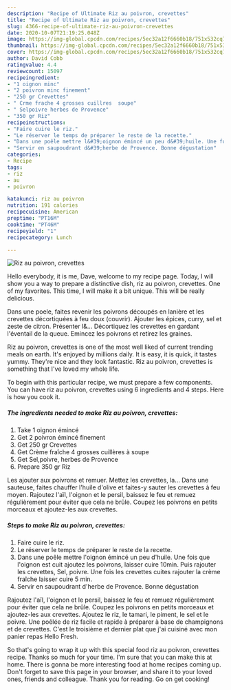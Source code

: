```yaml
---
description: "Recipe of Ultimate Riz au poivron, crevettes"
title: "Recipe of Ultimate Riz au poivron, crevettes"
slug: 4366-recipe-of-ultimate-riz-au-poivron-crevettes
date: 2020-10-07T21:19:25.048Z
image: https://img-global.cpcdn.com/recipes/5ec32a12f6660b18/751x532cq70/riz-au-poivron-crevettes-photo-principale-de-la-recette.jpg
thumbnail: https://img-global.cpcdn.com/recipes/5ec32a12f6660b18/751x532cq70/riz-au-poivron-crevettes-photo-principale-de-la-recette.jpg
cover: https://img-global.cpcdn.com/recipes/5ec32a12f6660b18/751x532cq70/riz-au-poivron-crevettes-photo-principale-de-la-recette.jpg
author: David Cobb
ratingvalue: 4.4
reviewcount: 15097
recipeingredient:
- "1 oignon minc"
- "2 poivron minc finement"
- "250 gr Crevettes"
- " Crme frache 4 grosses cuillres  soupe"
- " Selpoivre herbes de Provence"
- "350 gr Riz"
recipeinstructions:
- "Faire cuire le riz."
- "Le réserver le temps de préparer le reste de la recette."
- "Dans une poêle mettre l&#39;oignon émincé un peu d&#39;huile. Une fois que l&#39;oignon est cuit ajoutez les poivrons, laisser cuire 10min. Puis rajouter les crevettes, Sel, poivre. Une fois les crevettes cuites rajouter la crème fraîche laisser cuire 5 min."
- "Servir en saupoudrant d&#39;herbe de Provence. Bonne dégustation"
categories:
- Recipe
tags:
- riz
- au
- poivron

katakunci: riz au poivron 
nutrition: 191 calories
recipecuisine: American
preptime: "PT16M"
cooktime: "PT46M"
recipeyield: "1"
recipecategory: Lunch

---
```



![Riz au poivron, crevettes](https://img-global.cpcdn.com/recipes/5ec32a12f6660b18/751x532cq70/riz-au-poivron-crevettes-photo-principale-de-la-recette.jpg)

Hello everybody, it is me, Dave, welcome to my recipe page. Today, I will show you a way to prepare a distinctive dish, riz au poivron, crevettes. One of my favorites. This time, I will make it a bit unique. This will be really delicious.

Dans une poele, faites revenir les poivrons découpés en lanière et les crevettes décortiquées à feu doux (couvrir). Ajouter les épices, curry, sel et zeste de citron. Présenter l&amp;… Décortiquez les crevettes en gardant l&#39;éventail de la queue. Emincez les poivrons et retirez les graines.

Riz au poivron, crevettes is one of the most well liked of current trending meals on earth. It's enjoyed by millions daily. It is easy, it is quick, it tastes yummy. They're nice and they look fantastic. Riz au poivron, crevettes is something that I've loved my whole life.


To begin with this particular recipe, we must prepare a few components. You can have riz au poivron, crevettes using 6 ingredients and 4 steps. Here is how you cook it.

<!--inarticleads1-->

##### The ingredients needed to make Riz au poivron, crevettes:

1. Take 1 oignon émincé
1. Get 2 poivron émincé finement
1. Get 250 gr Crevettes
1. Get  Crème fraîche 4 grosses cuillères à soupe
1. Get  Sel,poivre, herbes de Provence
1. Prepare 350 gr Riz


Les ajouter aux poivrons et remuer. Mettez les crevettes, la… Dans une sauteuse, faites chauffer l&#39;huile d&#39;olive et faites-y sauter les crevettes à feu moyen. Rajoutez l&#39;aïl, l&#39;oignon et le persil, baissez le feu et remuez régulièrement pour éviter que cela ne brûle. Coupez les poivrons en petits morceaux et ajoutez-les aux crevettes. 

<!--inarticleads2-->

##### Steps to make Riz au poivron, crevettes:

1. Faire cuire le riz.
1. Le réserver le temps de préparer le reste de la recette.
1. Dans une poêle mettre l&#39;oignon émincé un peu d&#39;huile. Une fois que l&#39;oignon est cuit ajoutez les poivrons, laisser cuire 10min. Puis rajouter les crevettes, Sel, poivre. Une fois les crevettes cuites rajouter la crème fraîche laisser cuire 5 min.
1. Servir en saupoudrant d&#39;herbe de Provence. Bonne dégustation


Rajoutez l&#39;aïl, l&#39;oignon et le persil, baissez le feu et remuez régulièrement pour éviter que cela ne brûle. Coupez les poivrons en petits morceaux et ajoutez-les aux crevettes. Ajoutez le riz, le tamari, le piment, le sel et le poivre. Une poêlée de riz facile et rapide à préparer à base de champignons et de crevettes. C&#39;est le troisième et dernier plat que j&#39;ai cuisiné avec mon panier repas Hello Fresh. 

So that's going to wrap it up with this special food riz au poivron, crevettes recipe. Thanks so much for your time. I'm sure that you can make this at home. There is gonna be more interesting food at home recipes coming up. Don't forget to save this page in your browser, and share it to your loved ones, friends and colleague. Thank you for reading. Go on get cooking!
